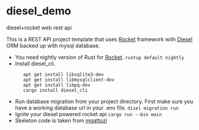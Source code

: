 # diesel_demo
diesel+rocket web rest api 

This is a REST API project template that uses [Rocket](https://github.com/SergioBenitez/Rocket) framework with [Diesel](https://github.com/diesel-rs/diesel) ORM backed up with mysql database.

- You need nightly version of Rust for [Rocket](https://github.com/SergioBenitez/Rocket).
 ```rustup default nightly```
- Install diesel_cli.
  ```
     apt get install libsqlite3-dev
     apt get install libmysqlclient-dev
     apt get install libpq-dev
     cargo install diesel_cli
  ```
- Run database migration from your project directory. First make sure you have a working database url in your .env file.
    ```disel migration run```
- Ignite your diesel powered rocket api 
    ```cargo run --bin main```
- Skeleton code is taken from [mgattozi](https://github.com/mgattozzi/mgattozzi)

